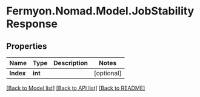 # Fermyon.Nomad.Model.JobStabilityResponse

## Properties

Name | Type | Description | Notes
------------ | ------------- | ------------- | -------------
**Index** | **int** |  | [optional] 

[[Back to Model list]](../README.md#documentation-for-models) [[Back to API list]](../README.md#documentation-for-api-endpoints) [[Back to README]](../README.md)

